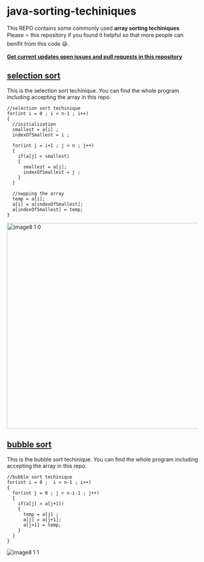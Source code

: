 # java-sorting-techiniques

This REPO contains some commonly used **array sorting techiniques**
<br />Please ⭐ this repository if you found it helpful so that more people can benifit from this code 😃. 
<br />
<br />
**[Get current updates open issues and pull requests in this repository]**

## [selection sort]
This is the selection sort techinique. You can find the whole program including accepting the array in this repo. 
```
//selection sort techinique
for(int i = 0 ; i < n-1 ; i++)
{
  //initialization 
  smallest = a[i] ; 
  indexOfSmallest = i ; 
  
  for(int j = i+1 ; j < n ; j++)
  {
    if(a[j] < smallest)
    {
      smallest = a[j]; 
      indexOfSmallest = j ; 
    }
  }
            
  //swpping the array
  temp = a[i];
  a[i] = a[indexOfSmallest];
  a[indexOfSmallest] = temp;
}
```
<img width="540" alt="image8 1 0" src="https://user-images.githubusercontent.com/76808676/105986897-861f0080-60c3-11eb-93eb-36d0b051011c.png">

## [bubble sort] 
This is the bubble sort techinique. You can find the whole program including accepting the array in this repo. 
```
//bubble sort techinique 
for(int i = 0 ;  i < n-1 ; i++)
{
  for(int j = 0 ; j < n-i-1 ; j++)
  {
    if(a[j] > a[j+1])
    {
      temp = a[j] ;
      a[j] = a[j+1];
      a[j+1] = temp; 
    }
  }
}
```
![image8 1 1](https://user-images.githubusercontent.com/76808676/105986903-87502d80-60c3-11eb-8326-98b5d22f8c50.png)

[selection sort]: https://github.com/voyager2005/java-sorting-techiniques/blob/main/selectionSort.java
[bubble sort]: https://github.com/voyager2005/java-sorting-techiniques/blob/main/bubbleSort.java
[Get current updates open issues and pull requests in this repository]: https://github.com/voyager2005/java-sorting-techiniques/pulse
